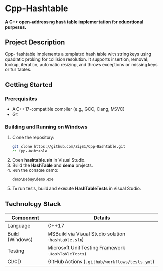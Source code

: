 # Cpp-Hashtable

**A C++ open-addressing hash table implementation for educational purposes.**

## Project Description  
Cpp-Hashtable implements a templated hash table with string keys using quadratic probing for collision resolution. It supports insertion, removal, lookup, iteration, automatic resizing, and throws exceptions on missing keys or full tables.

## Getting Started

### Prerequisites  
- A C++17-compatible compiler (e.g., GCC, Clang, MSVC)  
- Git  

### Building and Running on Windows  
1. Clone the repository:  
   ```bash
   git clone https://github.com/ZipS1/Cpp-Hashtable.git
   cd Cpp-Hashtable
   ```
2. Open **hashtable.sln** in Visual Studio.  
3. Build the **HashTable** and **demo** projects.  
4. Run the console demo:  
   ```bash
   demo\Debug\demo.exe
   ```
5. To run tests, build and execute **HashTableTests** in Visual Studio.

## Technology Stack

| Component       | Details                                                        |
|-----------------|----------------------------------------------------------------|
| Language        | C++17                                                          |
| Build (Windows) | MSBuild via Visual Studio solution (`hashtable.sln`)           |
| Testing         | Microsoft Unit Testing Framework (`HashTableTests`)            |
| CI/CD           | GitHub Actions (`.github/workflows/tests.yml`)                 |
